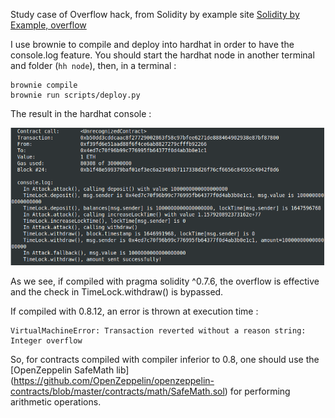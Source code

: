 Study case of Overflow hack, from Solidity by example site [Solidity by Example, overflow](https://solidity-by-example.org/hacks/overflow/)

I use brownie to compile and deploy into hardhat in order to have the console.log feature.
You should start the hardhat node in another terminal and folder (`hh node`), then, in a terminal :

```
brownie compile
brownie run scripts/deploy.py
```

The result in the hardhat console :

![Hardhat console ](Overflow.png)

As we see, if compiled with pragma solidity ^0.7.6, the overflow is effective and the check in TimeLock.withdraw() is bypassed.

If compiled with 0.8.12, an error is thrown at execution time :

```
VirtualMachineError: Transaction reverted without a reason string: Integer overflow
```

So, for contracts compiled with compiler inferior to 0.8, one should use the [OpenZeppelin SafeMath lib] (https://github.com/OpenZeppelin/openzeppelin-contracts/blob/master/contracts/math/SafeMath.sol) for performing arithmetic operations.
